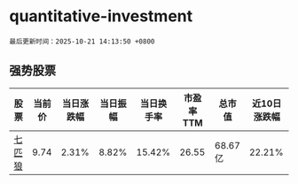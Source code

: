# quantitative-investment

`最后更新时间：2025-10-21 14:13:50 +0800`

## 强势股票

|股票|当前价|当日涨跌幅|当日振幅|当日换手率|市盈率TTM|总市值|近10日涨跌幅|
|----|----|----|----|----|----|----|----|
|[七匹狼](https://xueqiu.com/S/SZ002029)|9.74|2.31%|8.82%|15.42%|26.55|68.67亿|22.21%|
